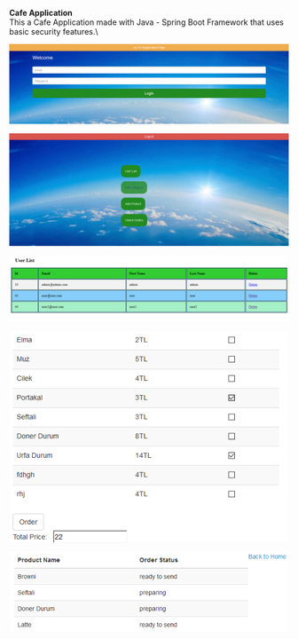 **Cafe Application**\
This a Cafe Application made with Java - Spring Boot Framework that uses basic security features.\

![Login Page](https://github.com/mahmutaktas/CafeApp/blob/master/reame_img/1.png)

![Main Page](https://github.com/mahmutaktas/CafeApp/blob/master/reame_img/2.png)

![User List From Admin Page](https://github.com/mahmutaktas/CafeApp/blob/master/reame_img/3.png)

![Order Page](https://github.com/mahmutaktas/CafeApp/blob/master/reame_img/4.png)

![Order Status Page](https://github.com/mahmutaktas/CafeApp/blob/master/reame_img/5.png)

